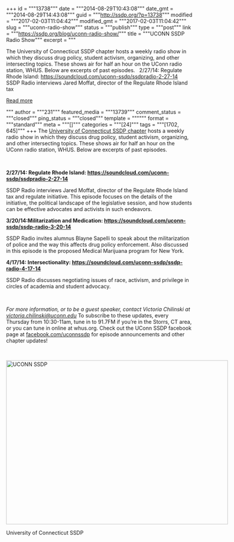 +++
id = """13738"""
date = """2014-08-29T10:43:08"""
date_gmt = """2014-08-29T14:43:08"""
guid = """http://ssdp.org/?p=13738"""
modified = """2017-02-03T11:04:42"""
modified_gmt = """2017-02-03T11:04:42"""
slug = """uconn-radio-show"""
status = """publish"""
type = """post"""
link = """https://ssdp.org/blog/uconn-radio-show/"""
title = """UCONN SSDP Radio Show"""
excerpt = """<p>The University of Connecticut SSDP chapter hosts a weekly radio show in which they discuss drug policy, student activism, organizing, and other intersecting topics. These shows air for half an hour on the UConn radio station, WHUS. Below are excerpts of past episodes. &nbsp; 2/27/14: Regulate Rhode Island: https://soundcloud.com/uconn-ssdp/ssdpradio-2-27-14 SSDP Radio interviews Jared Moffat, director of the Regulate Rhode Island tax</p>
<div class="h10"></div>
<p><a class="more-link2 flat" href="https://ssdp.org/blog/uconn-radio-show/">Read more</a></p>
"""
author = """231"""
featured_media = """13739"""
comment_status = """closed"""
ping_status = """closed"""
template = """"""
format = """standard"""
meta = """[]"""
categories = """[24]"""
tags = """[1702, 645]"""
+++
The <a href="http://ssdp.org/chapters/northeast/connecticut/university-of-connecticut-uconn/" target="_blank">University of Connecticut SSDP chapter</a> hosts a weekly radio show in which they discuss drug policy, student activism, organizing, and other intersecting topics. These shows air for half an hour on the UConn radio station, WHUS. Below are excerpts of past episodes.

&nbsp;

<b>2/27/14: Regulate Rhode Island: </b><a href="https://soundcloud.com/uconn-ssdp/ssdpradio-2-27-14" target="_blank"><b>https://soundcloud.com/uconn-ssdp/ssdpradio-2-27-14</b></a>

SSDP Radio interviews Jared Moffat, director of the Regulate Rhode Island tax and regulate initiative. This episode focuses on the details of the initiative, the political landscape of the legislative session, and how students can be effective advocates and activists in such endeavors.

<b>3/20/14:Militarization and Medication: </b><a href="https://soundcloud.com/uconn-ssdp/ssdp-radio-3-20-14" target="_blank"><b>https://soundcloud.com/uconn-ssdp/ssdp-radio-3-20-14</b></a>

SSDP Radio invites alumnus Blayne Sapelli to speak about the militarization of police and the way this affects drug policy enforcement. Also discussed in this episode is the proposed Medical Marijuana program for New York.

<b>4/17/14: Intersectionality: </b><a href="https://soundcloud.com/uconn-ssdp/ssdp-radio-4-17-14" target="_blank"><b>https://soundcloud.com/uconn-ssdp/ssdp-radio-4-17-14</b></a>

SSDP Radio discusses negotiating issues of race, activism, and privilege in circles of academia and student advocacy.

&nbsp;

<i>For more information, or to be a guest speaker, contact Victoria Chilinski at <a href="mailto:victoria.chilinski@uconn.edu" target="_blank">victoria.chilinski@uconn.edu</a></i>
To subscribe to these updates, every Thursday from 10:30-11am, tune in to 91.7FM if you’re in the Storrs, CT area, or you can tune in online at whus.org. Check out the UConn SSDP facebook page at <a href="http://facebook.com/uconnssdp" target="_blank">facebook.com/uconnssdp</a> for episode announcements and other chapter updates!

&nbsp;

<div id="attachment_13739" style="width: 610px" class="wp-caption aligncenter"><a href="/assets/IMG_20140828_195701.jpg"><img class="wp-image-13739" src="http://ssdp.org/assets/IMG_20140828_195701-1024x757.jpg" alt="UCONN SSDP" width="600" height="444" /></a><p class="wp-caption-text">University of Connecticut SSDP</p></div>

